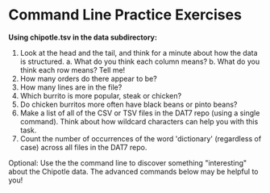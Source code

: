 # Command Line Practice Exercises
**Using chipotle.tsv in the data subdirectory:**
1. Look at the head and the tail, and think for a minute about how the data is structured.
  a. What do you think each column means?
  b. What do you think each row means? Tell me!
2. How many orders do there appear to be?
3. How many lines are in the file?
4. Which burrito is more popular, steak or chicken?
5. Do chicken burritos more often have black beans or pinto beans?
6. Make a list of all of the CSV or TSV files in the DAT7 repo (using a single command). Think about how wildcard characters can help you with this task.
7. Count the number of occurrences of the word 'dictionary' (regardless of case) across all files in the DAT7 repo.

Optional: Use the the command line to discover something "interesting" about the Chipotle data. The advanced commands below may be helpful to you!